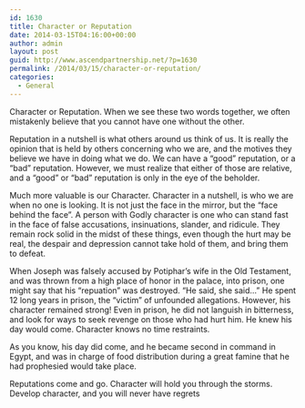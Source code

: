 ```yaml
---
id: 1630
title: Character or Reputation
date: 2014-03-15T04:16:00+00:00
author: admin
layout: post
guid: http://www.ascendpartnership.net/?p=1630
permalink: /2014/03/15/character-or-reputation/
categories:
  - General
---
```

Character or Reputation. When we see these two words together, we often mistakenly believe that you cannot have one without the other.

Reputation in a nutshell is what others around us think of us. It is really the opinion that is held by others concerning who we are, and the motives they believe we have in doing what we do. We can have a &#8220;good&#8221; reputation, or a &#8220;bad&#8221; reputation. However, we must realize that either of those are relative, and a &#8220;good&#8221; or &#8220;bad&#8221; reputation is only in the eye of the beholder.

Much more valuable is our Character. Character in a nutshell, is who we are when no one is looking. It is not just the face in the mirror, but the &#8220;face behind the face&#8221;. A person with Godly character is one who can stand fast in the face of false accusations, insinuations, slander, and ridicule. They remain rock solid in the midst of these things, even though the hurt may be real, the despair and depression cannot take hold of them, and bring them to defeat.

When Joseph was falsely accused by Potiphar&#8217;s wife in the Old Testament, and was thrown from a high place of honor in the palace, into prison, one might say that his &#8220;repuation&#8221; was destroyed. &#8220;He said, she said&#8230;&#8221; He spent 12 long years in prison, the &#8220;victim&#8221; of unfounded allegations. However, his character remained strong! Even in prison, he did not languish in bitterness, and look for ways to seek revenge on those who had hurt him. He knew his day would come. Character knows no time restraints.

As you know, his day did come, and he became second in command in Egypt, and was in charge of food distribution during a great famine that he had prophesied would take place.

Reputations come and go. Character will hold you through the storms. Develop character, and you will never have regrets